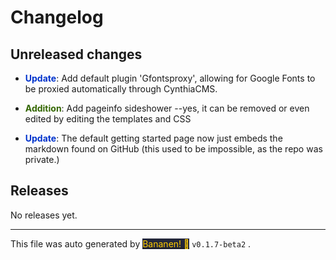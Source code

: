 
# Changelog


## Unreleased changes
            
-  **<span style="color: #0033cc">Update</span>**: Add default plugin 'Gfontsproxy', allowing for Google Fonts to be proxied automatically through CynthiaCMS.
-  **<span style="color: #336600">Addition</span>**: Add pageinfo sideshower --yes, it can be removed or even edited by editing the templates and CSS
-  **<span style="color: #0033cc">Update</span>**: The default getting started page now just embeds the markdown found on GitHub (this used to be impossible, as the repo was private.)


## Releases

No releases yet.

<hr>
            
This file was auto generated by [<span style="background-color: #24273a; color: #ffcc00">Bananen! 🍌</span>](https://github.com/strawmelonjuice/bananen/) `v0.1.7-beta2`
.